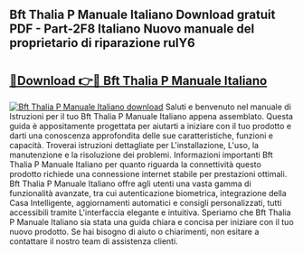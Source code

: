 ## Bft Thalia P Manuale Italiano Download gratuit PDF - Part-2F8 Italiano Nuovo manuale del proprietario di riparazione rulY6

# <h2><a href="http://dfggauo.blite.top/?on=Bft+Thalia+P+Manuale+Italiano">🔗Download 👉🔴 Bft Thalia P Manuale Italiano</a></h2>

[![Bft Thalia P Manuale Italiano download](https://i.imgur.com/lujVjoI.png)](http://dfggauo.blite.top/?on=Bft+Thalia+P+Manuale+Italiano)
Saluti e benvenuto nel manuale di Istruzioni per il tuo Bft Thalia P Manuale Italiano appena assemblato. Questa guida è appositamente progettata per aiutarti a iniziare con il tuo prodotto e darti una conoscenza approfondita delle sue caratteristiche, funzioni e capacità. Troverai istruzioni dettagliate per L'installazione, L'uso, la manutenzione e la risoluzione dei problemi. Informazioni importanti Bft Thalia P Manuale Italiano per quanto riguarda la connettività questo prodotto richiede una connessione internet stabile per prestazioni ottimali. Bft Thalia P Manuale Italiano offre agli utenti una vasta gamma di funzionalità avanzate, tra cui autenticazione biometrica, integrazione della Casa Intelligente, aggiornamenti automatici e consigli personalizzati, tutti accessibili tramite L'interfaccia elegante e intuitiva. Speriamo che Bft Thalia P Manuale Italiano sia stata una guida chiara e concisa per iniziare con il tuo nuovo prodotto. Se hai bisogno di aiuto o chiarimenti, non esitare a contattare il nostro team di assistenza clienti.
